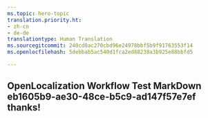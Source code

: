 ```yaml
---
ms.topic: hero-topic
translation.priority.ht:
- zh-cn
- de-de
translationtype: Human Translation
ms.sourcegitcommit: 240cd0ac270cbd96e24978bbf5b9f91763553f14
ms.openlocfilehash: 5debbab5ac540d1fca2ed88238a3b925e88bbfd5

---
```

## OpenLocalization Workflow Test MarkDown eb1605b9-ae30-48ce-b5c9-ad147f57e7ef thanks!



<!--HONumber=Sep16_HO1-->


